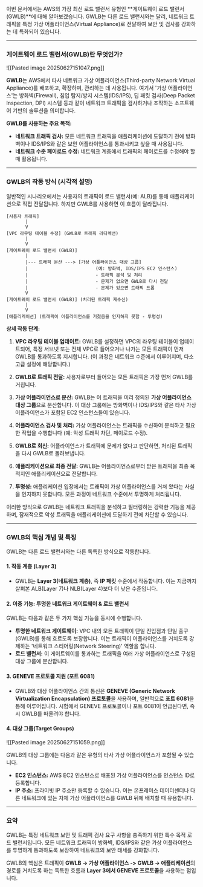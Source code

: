 

이번 문서에서는 AWS의 가장 최신 로드 밸런서 유형인 **게이트웨이 로드 밸런서(GWLB)**에 대해 알아보겠습니다. GWLB는 다른 로드 밸런서와는 달리, 네트워크 트래픽을 특정 가상 어플라이언스(Virtual Appliance)로 전달하여 보안 및 검사를 강화하는 데 특화되어 있습니다.

---

### 게이트웨이 로드 밸런서(GWLB)란 무엇인가?

![[Pasted image 20250627151047.png]]

**GWLB**는 AWS에서 타사 네트워크 가상 어플라이언스(Third-party Network Virtual Appliance)를 배포하고, 확장하며, 관리하는 데 사용됩니다. 여기서 '가상 어플라이언스'는 방화벽(Firewall), 침입 탐지/방지 시스템(IDS/IPS), 딥 패킷 검사(Deep Packet Inspection, DPI) 시스템 등과 같이 네트워크 트래픽을 검사하거나 조작하는 소프트웨어 기반의 솔루션을 의미합니다.

**GWLB를 사용하는 주요 목적:**

- **네트워크 트래픽 검사:** 모든 네트워크 트래픽을 애플리케이션에 도달하기 전에 방화벽이나 IDS/IPS와 같은 보안 어플라이언스를 통과시키고 싶을 때 사용됩니다.
- **네트워크 수준 페이로드 수정:** 네트워크 계층에서 트래픽의 페이로드를 수정해야 할 때 활용됩니다.

---

### GWLB의 작동 방식 (시각적 설명)

일반적인 시나리오에서는 사용자의 트래픽이 로드 밸런서(예: ALB)를 통해 애플리케이션으로 직접 전달됩니다. 하지만 GWLB를 사용하면 이 흐름이 달라집니다.

```
[사용자 트래픽]
       |
       V
[VPC 라우팅 테이블 수정] (GWLB로 트래픽 리디렉션)
       |
       V
[게이트웨이 로드 밸런서 (GWLB)]
       |
       |--- 트래픽 분산 ---> [가상 어플라이언스 대상 그룹]
       |                         (예: 방화벽, IDS/IPS EC2 인스턴스)
       |                         - 트래픽 분석 및 처리
       |                         - 문제가 없으면 GWLB로 다시 전달
       |                         - 문제가 있으면 트래픽 드롭
       V
[게이트웨이 로드 밸런서 (GWLB)] (처리된 트래픽 재수신)
       |
       V
[애플리케이션] (트래픽이 어플라이언스를 거쳤음을 인지하지 못함 - 투명성)
```

**상세 작동 단계:**

1. **VPC 라우팅 테이블 업데이트:** GWLB를 설정하면 VPC의 라우팅 테이블이 업데이트되어, 특정 서브넷 또는 전체 VPC로 들어오거나 나가는 모든 트래픽이 먼저 GWLB를 통과하도록 지시합니다. (이 과정은 네트워크 수준에서 이루어지며, 다소 고급 설정에 해당합니다.)

2. **GWLB로 트래픽 전달:** 사용자로부터 들어오는 모든 트래픽은 가장 먼저 GWLB를 거칩니다.

3. **가상 어플라이언스로 분산:** GWLB는 이 트래픽을 미리 정의된 **가상 어플라이언스 대상 그룹**으로 분산합니다. 이 대상 그룹에는 방화벽이나 IDS/IPS와 같은 타사 가상 어플라이언스가 포함된 EC2 인스턴스들이 있습니다.

4. **어플라이언스 검사 및 처리:** 가상 어플라이언스는 트래픽을 수신하여 분석하고 필요한 작업을 수행합니다 (예: 악성 트래픽 차단, 페이로드 수정).

5. **GWLB로 회신:** 어플라이언스가 트래픽에 문제가 없다고 판단하면, 처리된 트래픽을 다시 GWLB로 돌려보냅니다.

6. **애플리케이션으로 최종 전달:** GWLB는 어플라이언스로부터 받은 트래픽을 최종 목적지인 애플리케이션으로 전달합니다.

7. **투명성:** 애플리케이션 입장에서는 트래픽이 가상 어플라이언스를 거쳐 왔다는 사실을 인지하지 못합니다. 모든 과정이 네트워크 수준에서 투명하게 처리됩니다.

이러한 방식으로 GWLB는 네트워크 트래픽을 분석하고 필터링하는 강력한 기능을 제공하며, 잠재적으로 악성 트래픽을 애플리케이션에 도달하기 전에 차단할 수 있습니다.

---

### GWLB의 핵심 개념 및 특징

GWLB는 다른 로드 밸런서와는 다른 독특한 방식으로 작동합니다.

#### 1. 작동 계층 (Layer 3)

- GWLB는 **Layer 3(네트워크 계층)**, 즉 **IP 패킷** 수준에서 작동합니다. 이는 지금까지 살펴본 ALB(Layer 7)나 NLB(Layer 4)보다 더 낮은 수준입니다.

#### 2. 이중 기능: 투명한 네트워크 게이트웨이 & 로드 밸런서

GWLB는 다음과 같은 두 가지 핵심 기능을 동시에 수행합니다.

- **투명한 네트워크 게이트웨이:** VPC 내의 모든 트래픽이 단일 진입점과 단일 출구(GWLB)를 통해 흐르도록 보장합니다. 이는 트래픽이 어플라이언스를 거치도록 강제하는 '네트워크 스티어링(Network Steering)' 역할을 합니다.
- **로드 밸런서:** 이 게이트웨이를 통과하는 트래픽을 여러 가상 어플라이언스로 구성된 대상 그룹에 분산합니다.

#### 3. GENEVE 프로토콜 지원 (포트 6081)

- GWLB와 대상 어플라이언스 간의 통신은 **GENEVE (Generic Network Virtualization Encapsulation) 프로토콜**을 사용하며, 일반적으로 **포트 6081**을 통해 이루어집니다. 시험에서 GENEVE 프로토콜이나 포트 6081이 언급된다면, 즉시 GWLB를 떠올려야 합니다.

#### 4. 대상 그룹(Target Groups)

![[Pasted image 20250627151059.png]]

GWLB의 대상 그룹에는 다음과 같은 유형의 타사 가상 어플라이언스가 포함될 수 있습니다.

- **EC2 인스턴스:** AWS EC2 인스턴스로 배포된 가상 어플라이언스를 인스턴스 ID로 등록합니다.
- **IP 주소:** 프라이빗 IP 주소만 등록할 수 있습니다. 이는 온프레미스 데이터센터나 다른 네트워크에 있는 자체 가상 어플라이언스를 GWLB 뒤에 배치할 때 유용합니다.

---

### 요약

GWLB는 특정 네트워크 보안 및 트래픽 검사 요구 사항을 충족하기 위한 특수 목적 로드 밸런서입니다. 모든 네트워크 트래픽이 방화벽, IDS/IPS와 같은 가상 어플라이언스를 투명하게 통과하도록 보장하여 네트워크의 보안 태세를 강화합니다.

GWLB의 핵심은 트래픽이 **GWLB -> 가상 어플라이언스 -> GWLB -> 애플리케이션**의 경로를 거치도록 하는 독특한 흐름과 **Layer 3에서 GENEVE 프로토콜**을 사용하는 점입니다.
